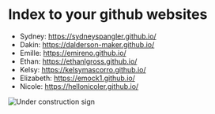 # Index to your github websites

- Sydney: https://sydneyspangler.github.io/
- Dakin: https://dalderson-maker.github.io/
- Emille: https://emireno.github.io/
- Ethan: https://ethanlgross.github.io/
- Kelsy: https://kelsymascorro.github.io/
- Elizabeth: https://emock1.github.io/
- Nicole: https://hellonicoler.github.io/

![Under construction sign](https://cdn.pixabay.com/photo/2017/06/16/07/26/under-construction-2408061_960_720.png)
